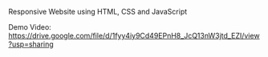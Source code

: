 Responsive Website using HTML, CSS and JavaScript

Demo Video: https://drive.google.com/file/d/1fyy4iy9Cd49EPnH8_JcQ13nW3jtd_EZI/view?usp=sharing
